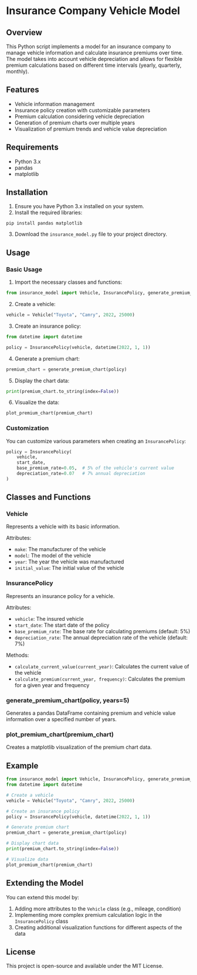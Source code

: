 # Insurance Company Vehicle Model

## Overview

This Python script implements a model for an insurance company to manage vehicle information and calculate insurance premiums over time. The model takes into account vehicle depreciation and allows for flexible premium calculations based on different time intervals (yearly, quarterly, monthly).

## Features

- Vehicle information management
- Insurance policy creation with customizable parameters
- Premium calculation considering vehicle depreciation
- Generation of premium charts over multiple years
- Visualization of premium trends and vehicle value depreciation

## Requirements

- Python 3.x
- pandas
- matplotlib

## Installation

1. Ensure you have Python 3.x installed on your system.
2. Install the required libraries:

```
pip install pandas matplotlib
```

3. Download the `insurance_model.py` file to your project directory.

## Usage

### Basic Usage

1. Import the necessary classes and functions:

```python
from insurance_model import Vehicle, InsurancePolicy, generate_premium_chart, plot_premium_chart
```

2. Create a vehicle:

```python
vehicle = Vehicle("Toyota", "Camry", 2022, 25000)
```

3. Create an insurance policy:

```python
from datetime import datetime

policy = InsurancePolicy(vehicle, datetime(2022, 1, 1))
```

4. Generate a premium chart:

```python
premium_chart = generate_premium_chart(policy)
```

5. Display the chart data:

```python
print(premium_chart.to_string(index=False))
```

6. Visualize the data:

```python
plot_premium_chart(premium_chart)
```

### Customization

You can customize various parameters when creating an `InsurancePolicy`:

```python
policy = InsurancePolicy(
    vehicle,
    start_date,
    base_premium_rate=0.05,  # 5% of the vehicle's current value
    depreciation_rate=0.07   # 7% annual depreciation
)
```

## Classes and Functions

### Vehicle

Represents a vehicle with its basic information.

Attributes:
- `make`: The manufacturer of the vehicle
- `model`: The model of the vehicle
- `year`: The year the vehicle was manufactured
- `initial_value`: The initial value of the vehicle

### InsurancePolicy

Represents an insurance policy for a vehicle.

Attributes:
- `vehicle`: The insured vehicle
- `start_date`: The start date of the policy
- `base_premium_rate`: The base rate for calculating premiums (default: 5%)
- `depreciation_rate`: The annual depreciation rate of the vehicle (default: 7%)

Methods:
- `calculate_current_value(current_year)`: Calculates the current value of the vehicle
- `calculate_premium(current_year, frequency)`: Calculates the premium for a given year and frequency

### generate_premium_chart(policy, years=5)

Generates a pandas DataFrame containing premium and vehicle value information over a specified number of years.

### plot_premium_chart(premium_chart)

Creates a matplotlib visualization of the premium chart data.

## Example

```python
from insurance_model import Vehicle, InsurancePolicy, generate_premium_chart, plot_premium_chart
from datetime import datetime

# Create a vehicle
vehicle = Vehicle("Toyota", "Camry", 2022, 25000)

# Create an insurance policy
policy = InsurancePolicy(vehicle, datetime(2022, 1, 1))

# Generate premium chart
premium_chart = generate_premium_chart(policy)

# Display chart data
print(premium_chart.to_string(index=False))

# Visualize data
plot_premium_chart(premium_chart)
```

## Extending the Model

You can extend this model by:
1. Adding more attributes to the `Vehicle` class (e.g., mileage, condition)
2. Implementing more complex premium calculation logic in the `InsurancePolicy` class
3. Creating additional visualization functions for different aspects of the data

## License

This project is open-source and available under the MIT License.
